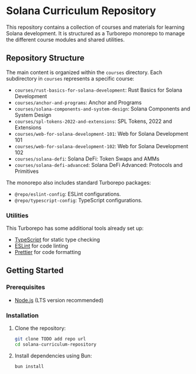 # Solana Curriculum Repository

This repository contains a collection of courses and materials for learning Solana development. It is structured as a Turborepo monorepo to manage the different course modules and shared utilities.

## Repository Structure

The main content is organized within the `courses` directory. Each subdirectory in `courses` represents a specific course:

- `courses/rust-basics-for-solana-development`: Rust Basics for Solana Development
- `courses/anchor-and-programs`: Anchor and Programs
- `courses/solana-components-and-system-design`: Solana Components and System Design
- `courses/spl-tokens-2022-and-extensions`: SPL Tokens, 2022 and Extensions
- `courses/web-for-solana-development-101`: Web for Solana Development 101
- `courses/web-for-solana-development-102`: Web for Solana Development 102
- `courses/solana-defi`: Solana DeFi: Token Swaps and AMMs
- `courses/solana-defi-advanced`: Solana DeFi Advanced: Protocols and Primitives

The monorepo also includes standard Turborepo packages:

- `@repo/eslint-config`: ESLint configurations.
- `@repo/typescript-config`: TypeScript configurations.

### Utilities

This Turborepo has some additional tools already set up:

- [TypeScript](https://www.typescriptlang.org/) for static type checking
- [ESLint](https://eslint.org/) for code linting
- [Prettier](https://prettier.io) for code formatting

## Getting Started

### Prerequisites

- [Node.js](https://nodejs.org/en/) (LTS version recommended)

### Installation

1. Clone the repository:
   ```sh
   git clone TODO add repo url
   cd solana-curriculum-repository
   ```
2. Install dependencies using Bun:
   ```sh
   bun install
   ```
